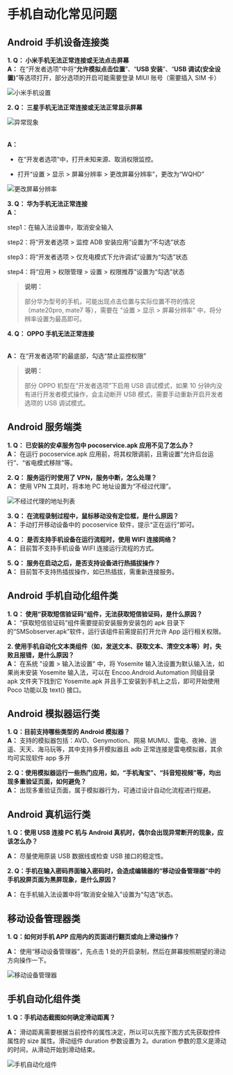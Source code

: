 # 手机自动化常见问题

## Android 手机设备连接类

**1. Q： 小米手机无法正常连接或无法点击屏幕**
</br> **A：** 在“开发者选项”中将“**允许模拟点击位置**”、“**USB 安装**”、“**USB 调试(安全设置)**”等选项打开，部分选项的开启可能需要登录 MIUI 账号（需要插入 SIM 卡）

![小米手机设置](https://docimages.blob.core.chinacloudapi.cn/images/Studio/xiaomi20210618.png)

**2. Q： 三星手机无法正常连接或无法正常显示屏幕**

![异常现象](https://docimages.blob.core.chinacloudapi.cn/images/Studio/sansung20210618.png)

</br> **A：**

- 在“开发者选项”中，打开未知来源、取消权限监控。

- 打开“设置 > 显示 > 屏幕分辨率 > 更改屏幕分辨率”，更改为“WQHD”

![更改屏幕分辨率](https://docimages.blob.core.chinacloudapi.cn/images/Studio/sanscreen20210618.png)

**3. Q： 华为手机无法正常连接**
</br> **A：**

step1：在输入法设置中，取消安全输入

step2：将“开发者选项 > 监控 ADB 安装应用”设置为“不勾选”状态

step3：将“开发者选项 > 仅充电模式下允许调试”设置为“勾选”状态

step4：将“应用 > 权限管理 > 设置 > 权限推荐”设置为“勾选”状态

> **说明：**
>
> 部分华为型号的手机，可能出现点击位置与实际位置不符的情况（mate20pro, mate7 等），需要在 "设置 > 显示 > 屏幕分辨率" 中，将分辨率设置为最高即可。

**4. Q： OPPO 手机无法正常连接**

</br> **A：** 在“开发者选项”的最底部，勾选“禁止监控权限”

> **说明：**
>
> 部分 OPPO 机型在“开发者选项”下启用 USB 调试模式，如果 10 分钟内没有进行开发者模式操作，会主动断开 USB 模式，需要手动重新开启开发者选项的 USB 调试模式。

## Android 服务端类

**1. Q： 已安装的安卓服务包中 pocoservice.apk 应用不见了怎么办？**
</br> **A：** 在运行 pocoservice.apk 应用前，将其权限调前，且需设置“允许后台运行”、“省电模式移除”等。

**2. Q： 服务运行时使用了 VPN，服务中断，怎么处理？**
</br> **A：** 使用 VPN 工具时，将本地 PC 地址设置为“不经过代理”。

![不经过代理的地址列表](https://docimages.blob.core.chinacloudapi.cn/images/Studio/proxy20210618.png)

**3. Q： 在流程录制过程中，鼠标移动没有定位框，是什么原因？**
</br> **A：** 手动打开移动设备中的 pocoservice 软件，提示“正在运行”即可。

**4. Q： 是否支持手机设备在运行流程时，使用 WIFI 连接网络？**
</br> **A：** 目前暂不支持手机设备 WIFI 连接运行流程的方式。

**5. Q： 服务在启动之后，是否支持设备进行热插拔操作？**
</br> **A：** 目前暂不支持热插拔操作，如已热插拔，需重新连接服务。

## Android 手机自动化组件类

**1. Q： 使用“获取短信验证码”组件，无法获取短信验证码，是什么原因？**
</br> **A：** “获取短信验证码”组件需要提前安装服务安装包的 apk 目录下的“SMSobserver.apk”软件，运行该组件前需提前打开允许 App 运行相关权限。

**2. 使用手机自动化文本类组件（如，发送文本、获取文本、清空文本等）时，失败且报错，是什么原因？**
</br> **A：** 在系统 "设置 > 输入法设置" 中，将 Yosemite 输入法设置为默认输入法，如果尚未安装 Yosemite 输入法，可以在 Encoo.Android.Automation 同级目录 apk 文件夹下找到它 Yosemite.apk 并且手工安装到手机上之后，即可开始使用 Poco 功能以及 text() 接口。

## Android 模拟器运行类

**1. Q：目前支持哪些类型的 Android 模拟器？**
</br> **A：** 支持的模拟器包括：AVD、Genymotion、网易 MUMU、雷电、夜神、逍遥、天天、海马玩等，其中支持多开模拟器且 adb 正常连接是雷电模拟器，其余均可实现软件 app 多开

**2. Q：使用模拟器运行一些热门应用，如，“手机淘宝”、“抖音短视频”等，均出现多重验证页面，如何避免？**
</br> **A：** 出现多重验证页面，属于模拟器行为，可通过设计自动化流程进行规避。

## Android 真机运行类

**1. Q：使用 USB 连接 PC 机与 Android 真机时，偶尔会出现异常断开的现象，应该怎么办？**

**A：** 尽量使用原装 USB 数据线或检查 USB 接口的稳定性。

**2. Q：手机在输入密码界面输入密码时，会造成编辑器的“移动设备管理器”中的手机投屏页面为黑屏现象，是什么原因？**

**A：** 在手机输入法设置中将“取消安全输入”设置为“勾选”状态。

## 移动设备管理器类

**1. Q：如何对手机 APP 应用内的页面进行翻页或向上滑动操作？**

**A：** 使用“移动设备管理器”，先点击 1 处的开启录制，然后在屏幕按照期望的滑动方向操作一下。

![移动设备管理器](https://docimages.blob.core.chinacloudapi.cn/images/Studio/updownpage20210826.png)

## 手机自动化组件类

**1. Q：手机动态截图如何确定滑动距离？**

**A：** 滑动距离需要根据当前控件的属性决定，所以可以先按下图方式先获取控件属性的 size 属性。滑动组件 duration 参数设置为 2。duration 参数的意义是滑动的时间，从滑动开始到滑动结束。

![手机自动化组件](https://docimages.blob.core.chinacloudapi.cn/images/Studio/mobiletap20210827.png)
